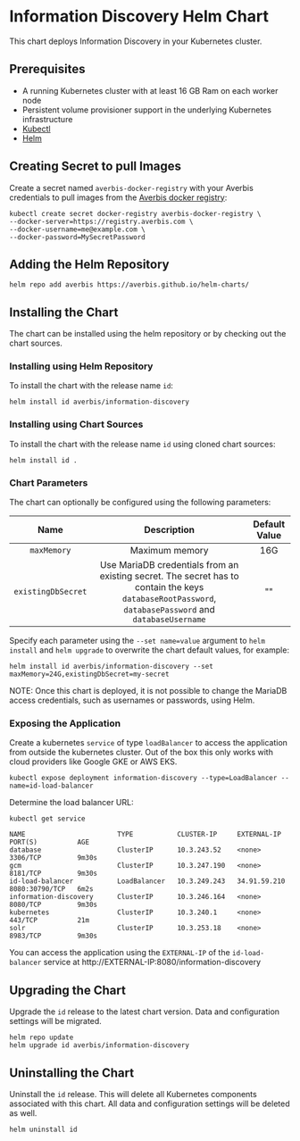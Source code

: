 # Information Discovery Helm Chart

This chart deploys Information Discovery in your Kubernetes cluster.

## Prerequisites

- A running Kubernetes cluster with at least 16 GB Ram on each worker node
- Persistent volume provisioner support in the underlying Kubernetes infrastructure
- [Kubectl](https://kubernetes.io/docs/tasks/tools/)
- [Helm](https://helm.sh/docs/intro/install/)

## Creating Secret to pull Images

Create a secret named `averbis-docker-registry` with your Averbis credentials to pull images from the [Averbis docker registry](https://registry.averbis.com):

```
kubectl create secret docker-registry averbis-docker-registry \
--docker-server=https://registry.averbis.com \
--docker-username=me@example.com \
--docker-password=MySecretPassword
```

## Adding the Helm Repository
```
helm repo add averbis https://averbis.github.io/helm-charts/
```

## Installing the Chart

The chart can be installed using the helm repository or by checking out the chart sources.

### Installing using Helm Repository
To install the chart with the release name `id`:

```
helm install id averbis/information-discovery
```

### Installing using Chart Sources
To install the chart with the release name `id` using cloned chart sources:
```
helm install id .
```

### Chart Parameters
The chart can optionally be configured using the following parameters:

| Name        | Description         | Default Value     |
| :----------:|:-------------------:| :----------------:|
| `maxMemory` | Maximum memory      | 16G               |
| `existingDbSecret`  | Use MariaDB credentials from an existing secret. The secret has to contain the keys `databaseRootPassword`, `databasePassword` and `databaseUsername` | "" |


Specify each parameter using the `--set name=value` argument to `helm install` and `helm upgrade`  to overwrite the chart default values, for example:

```
helm install id averbis/information-discovery --set maxMemory=24G,existingDbSecret=my-secret
```

NOTE: Once this chart is deployed, it is not possible to change the MariaDB access credentials, such as usernames or passwords, using Helm.


### Exposing the Application
Create a kubernetes `service` of type `loadBalancer` to access the application from outside the kubernetes cluster. Out of the box this only works
with cloud providers like Google GKE or AWS EKS.

```
kubectl expose deployment information-discovery --type=LoadBalancer --name=id-load-balancer
```

Determine the load balancer URL:
```
kubectl get service

NAME                       TYPE           CLUSTER-IP     EXTERNAL-IP    PORT(S)          AGE
database                   ClusterIP      10.3.243.52    <none>         3306/TCP         9m30s
gcm                        ClusterIP      10.3.247.190   <none>         8181/TCP         9m30s
id-load-balancer           LoadBalancer   10.3.249.243   34.91.59.210   8080:30790/TCP   6m2s
information-discovery      ClusterIP      10.3.246.164   <none>         8080/TCP         9m30s
kubernetes                 ClusterIP      10.3.240.1     <none>         443/TCP          21m
solr                       ClusterIP      10.3.253.18    <none>         8983/TCP         9m30s
```

You can access the application using the `EXTERNAL-IP` of the `id-load-balancer` service at http://EXTERNAL-IP:8080/information-discovery


## Upgrading the Chart
Upgrade the `id` release to the latest chart version. Data and configuration settings will be migrated.
```
helm repo update
helm upgrade id averbis/information-discovery
```

## Uninstalling the Chart
Uninstall the `id` release. This will delete all Kubernetes components associated with this chart. All data and configuration settings will be deleted as well.

```
helm uninstall id
```
